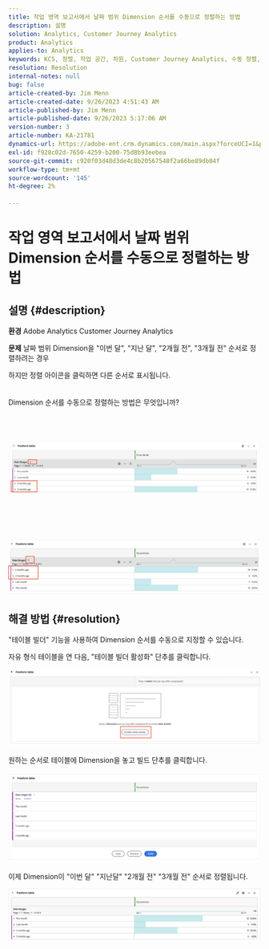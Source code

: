 ```yaml
---
title: 작업 영역 보고서에서 날짜 범위 Dimension 순서를 수동으로 정렬하는 방법
description: 설명
solution: Analytics, Customer Journey Analytics
product: Analytics
applies-to: Analytics
keywords: KCS, 정렬, 작업 공간, 차원, Customer Journey Analytics, 수동 정렬, 날짜 범위 Dimension, 보고서, Adobe Analytics
resolution: Resolution
internal-notes: null
bug: false
article-created-by: Jim Menn
article-created-date: 9/26/2023 4:51:43 AM
article-published-by: Jim Menn
article-published-date: 9/26/2023 5:17:06 AM
version-number: 3
article-number: KA-21781
dynamics-url: https://adobe-ent.crm.dynamics.com/main.aspx?forceUCI=1&pagetype=entityrecord&etn=knowledgearticle&id=3a2f1c62-285c-ee11-be6f-6045bd006268
exl-id: f928c02d-7650-4259-b200-75d8b93eebea
source-git-commit: c920f03d48d3de4c8b20567548f2a66be89db04f
workflow-type: tm+mt
source-wordcount: '145'
ht-degree: 2%

---
```


# 작업 영역 보고서에서 날짜 범위 Dimension 순서를 수동으로 정렬하는 방법

## 설명 {#description}


<b>환경</b>
Adobe Analytics Customer Journey Analytics

<b>문제</b>
날짜 범위 Dimension을 &quot;이번 달&quot;, &quot;지난 달&quot;, &quot;2개월 전&quot;, &quot;3개월 전&quot; 순서로 정렬하려는 경우

하지만 정렬 아이콘을 클릭하면 다른 순서로 표시됩니다.
<br><br><br>Dimension 순서를 수동으로 정렬하는 방법은 무엇입니까?<br><br>
<br> <br><br>![](assets/___3b2f1c62-285c-ee11-be6f-6045bd006268___.png)<br><br> <br><br> <br><br>![](assets/___3d2f1c62-285c-ee11-be6f-6045bd006268___.png)

## 해결 방법 {#resolution}


&quot;테이블 빌더&quot; 기능을 사용하여 Dimension 순서를 수동으로 지정할 수 있습니다.

자유 형식 테이블을 연 다음, &quot;테이블 빌더 활성화&quot; 단추를 클릭합니다.

![](assets/d4eda136-2fcd-ed11-b597-6045bd006793.png)

원하는 순서로 테이블에 Dimension을 놓고 빌드 단추를 클릭합니다.

![](assets/69497031-30cd-ed11-b597-6045bd006793.png)

이제 Dimension이 &quot;이번 달&quot; &quot;지난달&quot; &quot;2개월 전&quot; &quot;3개월 전&quot; 순서로 정렬됩니다.

![](assets/efb1744a-30cd-ed11-b597-6045bd006793.png)

